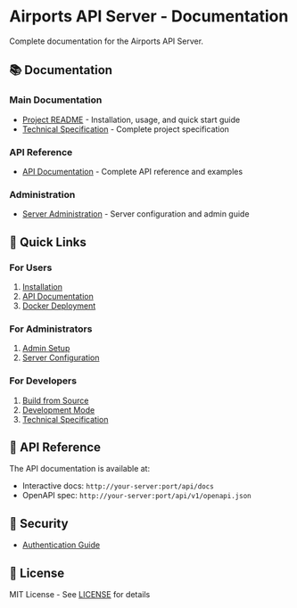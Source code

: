 # Airports API Server - Documentation

Complete documentation for the Airports API Server.

## 📚 Documentation

### Main Documentation
- [Project README](../README.md) - Installation, usage, and quick start guide
- [Technical Specification](../CLAUDE.md) - Complete project specification

### API Reference
- [API Documentation](./API.md) - Complete API reference and examples

### Administration
- [Server Administration](./SERVER.md) - Server configuration and admin guide

## 🚀 Quick Links

### For Users
1. [Installation](../README.md#installation)
2. [API Documentation](../README.md#api-endpoints)
3. [Docker Deployment](../README.md#docker)

### For Administrators
1. [Admin Setup](./SERVER.md)
2. [Server Configuration](./SERVER.md#configuration)

### For Developers
1. [Build from Source](../README.md#build-from-source)
2. [Development Mode](../README.md#development)
3. [Technical Specification](../CLAUDE.md)

## 📖 API Reference

The API documentation is available at:
- Interactive docs: `http://your-server:port/api/docs`
- OpenAPI spec: `http://your-server:port/api/v1/openapi.json`

## 🔐 Security

- [Authentication Guide](./SERVER.md#authentication)

## 📝 License

MIT License - See [LICENSE](../LICENSE.md) for details
